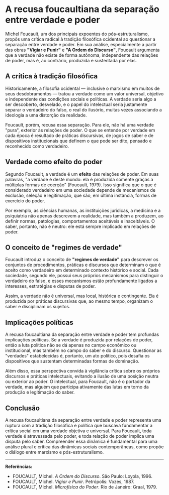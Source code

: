 # A recusa foucaultiana da separação entre verdade e poder

Michel Foucault, um dos principais expoentes do pós-estruturalismo, propôs uma crítica radical à tradição filosófica ocidental ao questionar a separação entre verdade e poder. Em sua análise, especialmente a partir das obras **"Vigiar e Punir"** e **"A Ordem do Discurso"**, Foucault argumenta que a verdade não existe de forma autônoma, independente das relações de poder, mas é, ao contrário, produzida e sustentada por elas.

## A crítica à tradição filosófica

Historicamente, a filosofia ocidental — inclusive o marxismo em muitos de seus desdobramentos — tratou a verdade como um valor universal, objetivo e independente das condições sociais e políticas. A verdade seria algo a ser descoberto, desvelado, e o papel do intelectual seria justamente separar o verdadeiro do falso, o real do ilusório, muitas vezes associando a ideologia a uma distorção da realidade.

Foucault, porém, recusa essa separação. Para ele, não há uma verdade "pura", exterior às relações de poder. O que se entende por verdade em cada época é resultado de práticas discursivas, de jogos de saber e de dispositivos institucionais que definem o que pode ser dito, pensado e reconhecido como verdadeiro.

## Verdade como efeito do poder

Segundo Foucault, a verdade é um **efeito** das relações de poder. Em suas palavras, "a verdade é deste mundo: ela é produzida somente graças a múltiplas formas de coerção" (Foucault, 1979). Isso significa que o que é considerado verdadeiro em uma sociedade depende de mecanismos de exclusão, seleção e legitimação, que são, em última instância, formas de exercício do poder.

Por exemplo, as ciências humanas, as instituições jurídicas, a medicina e a psiquiatria não apenas descrevem a realidade, mas também a produzem, ao definir normas, patologias, comportamentos aceitáveis e inaceitáveis. O saber, portanto, não é neutro: ele está sempre implicado em relações de poder.

## O conceito de "regimes de verdade"

Foucault introduz o conceito de **"regimes de verdade"** para descrever os conjuntos de procedimentos, práticas e discursos que determinam o que é aceito como verdadeiro em determinado contexto histórico e social. Cada sociedade, segundo ele, possui seus próprios mecanismos para distinguir o verdadeiro do falso, e esses mecanismos estão profundamente ligados a interesses, estratégias e disputas de poder.

Assim, a verdade não é universal, mas local, histórica e contingente. Ela é produzida por práticas discursivas que, ao mesmo tempo, organizam o saber e disciplinam os sujeitos.

## Implicações políticas

A recusa foucaultiana da separação entre verdade e poder tem profundas implicações políticas. Se a verdade é produzida por relações de poder, então a luta política não se dá apenas no campo econômico ou institucional, mas também no campo do saber e do discurso. Questionar as "verdades" estabelecidas é, portanto, um ato político, pois desafia os dispositivos que sustentam determinadas formas de dominação.

Além disso, essa perspectiva convida à vigilância crítica sobre os próprios discursos e práticas intelectuais, evitando a ilusão de uma posição neutra ou exterior ao poder. O intelectual, para Foucault, não é o portador da verdade, mas alguém que participa ativamente das lutas em torno da produção e legitimação do saber.

## Conclusão

A recusa foucaultiana da separação entre verdade e poder representa uma ruptura com a tradição filosófica e política que buscava fundamentar a crítica social em uma verdade objetiva e universal. Para Foucault, toda verdade é atravessada pelo poder, e toda relação de poder implica uma disputa pelo saber. Compreender essa dinâmica é fundamental para uma análise plural e crítica das dinâmicas sociais contemporâneas, como propõe o diálogo entre marxismo e pós-estruturalismo.

---

**Referências:**

- FOUCAULT, Michel. *A Ordem do Discurso*. São Paulo: Loyola, 1996.
- FOUCAULT, Michel. *Vigiar e Punir*. Petrópolis: Vozes, 1987.
- FOUCAULT, Michel. *Microfísica do Poder*. Rio de Janeiro: Graal, 1979.